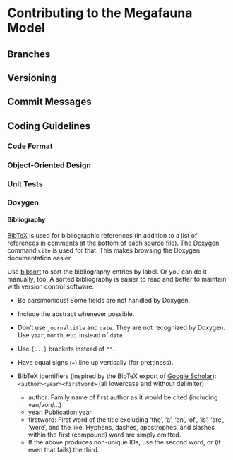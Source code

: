 Contributing to the Megafauna Model
===================================

Branches
--------

Versioning
----------

Commit Messages
---------------

Coding Guidelines
-----------------

### Code Format

### Object-Oriented Design

### Unit Tests

### Doxygen

#### Bibliography
[BibTeX](www.bibtex.org) is used for bibliographic references (in addition
to a list of references in comments at the bottom of each source file).
The Doxygen command `cite` is used for that.
This makes browsing the Doxygen documentation easier.

Use [bibsort](http://ftp.math.utah.edu/pub/bibsort/) to sort the
bibliography entries by label.
Or you can do it manually, too.
A sorted bibliography is easier to read and better to maintain with
version control software.

- Be parsimonious! Some fields are not handled by Doxygen.
- Include the abstract whenever possible.
- Don’t use `journaltitle` and `date`. They are not recognized by Doxygen. Use `year`, `month`, etc. instead of `date`.
- Use `{...}` brackets instead of `""`.
- Have equal signs (`=`) line up vertically (for prettiness).

- BibTeX identifiers (inspired by the BibTeX export of [Google Scholar](https://scholar.google.com)):
`<author><year><firstword>` (all lowercase and without delimiter)
    + author: Family name of first author as it would be cited (including van/von/…)
    + year: Publication year.
    + firstword: First word of the title excluding ‘the’, ‘a’, ‘an’, ‘of’, ‘is’, ‘are’, ‘were’, and the like. Hyphens, dashes, apostrophes, and slashes within the first (compound) word are simply omitted.
    + If the above produces non-unique IDs, use the second word, or (if even that fails) the third.

